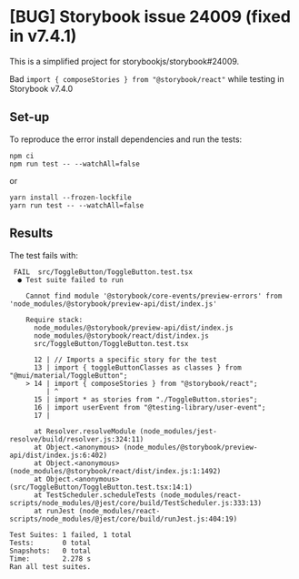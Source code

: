 # [BUG] Storybook issue 24009 (fixed in v7.4.1)
This is a simplified project for storybookjs/storybook#24009. 

Bad `import { composeStories } from "@storybook/react"` while testing in Storybook v7.4.0

## Set-up
To reproduce the error install dependencies and run the tests:

```shell
npm ci
npm run test -- --watchAll=false
```

or

```shell
yarn install --frozen-lockfile
yarn run test -- --watchAll=false
```

## Results
The test fails with:

```
 FAIL  src/ToggleButton/ToggleButton.test.tsx
  ● Test suite failed to run

    Cannot find module '@storybook/core-events/preview-errors' from 'node_modules/@storybook/preview-api/dist/index.js'

    Require stack:
      node_modules/@storybook/preview-api/dist/index.js
      node_modules/@storybook/react/dist/index.js
      src/ToggleButton/ToggleButton.test.tsx

      12 | // Imports a specific story for the test
      13 | import { toggleButtonClasses as classes } from "@mui/material/ToggleButton";
    > 14 | import { composeStories } from "@storybook/react";
         | ^
      15 | import * as stories from "./ToggleButton.stories";
      16 | import userEvent from "@testing-library/user-event";
      17 |

      at Resolver.resolveModule (node_modules/jest-resolve/build/resolver.js:324:11)
      at Object.<anonymous> (node_modules/@storybook/preview-api/dist/index.js:6:402)
      at Object.<anonymous> (node_modules/@storybook/react/dist/index.js:1:1492)
      at Object.<anonymous> (src/ToggleButton/ToggleButton.test.tsx:14:1)
      at TestScheduler.scheduleTests (node_modules/react-scripts/node_modules/@jest/core/build/TestScheduler.js:333:13)
      at runJest (node_modules/react-scripts/node_modules/@jest/core/build/runJest.js:404:19)

Test Suites: 1 failed, 1 total
Tests:       0 total
Snapshots:   0 total
Time:        2.278 s
Ran all test suites.
```
